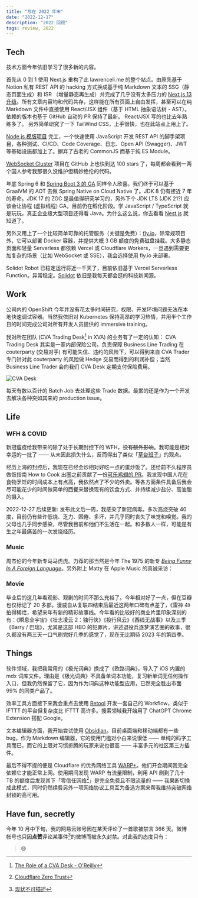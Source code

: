 ```yaml
---
title: "写在 2022 年末"
date: "2022-12-17"
description: "2022 回顾"
tags: review, 2022
---
```


## Tech

技术方面今年依旧学习了很多新的内容。

首先从 0 到 1 使用 Next.js 重构了此 lawrenceli.me 的整个站点。由原先基于 Notion 私有 REST API 的 hacking 方式换成基于纯 Markdown 文本的 SSG（静态页面生成）和 ISR （增量静态再生成）并完成了几乎没有太多压力的 [Next.js 13 升级](https://nextjs.org/docs/upgrading#upgrading-from-12-to-13)。所有文章内容均和代码共存，这样能在所有页面上自由发挥，甚至可以在纯 Markdown 文件中直接使用 React/JSX 组件（基于 HTML 抽象语法树 - AST）。依赖的版本也基于 GitHub 自动的 PR 保持了最新。 React/JSX 写的也比去年熟练多了。
另外简单研究了一下 TailWind CSS，上手很快，也在此站点上用上了。

[Node.js 模版项目](https://github.com/la3rence/node-express-example) 完工，一个快速使用 JavaScript 开发 REST API 的脚手架项目，各种测试、CI/CD、Code Coverage、日志、Open API (Swagger)、JWT 等基础设施都加上了。摒弃了古老的 CommonJS 而基于纯 ES Module。

<div>
  <github user="la3rence" repo="node-express-example"></github>
</div>

[WebSocket Cluster](https://github.com/la3rence/websocket-cluster) 项目在 GitHub 上也快到达 100 stars 了，每周都会看到一两个国人参考我那很久没维护但精妙绝伦的代码。

年底 Spring 6 和 [Spring Boot 3 的 GA](https://spring.io/blog/2022/11/24/spring-boot-3-0-goes-ga) 同样令人欣喜。我们终于可以基于 GraalVM 的 AOT 去做 Spring Native on Cloud Native 了。JDK 8 仍有接近 7 年的寿命。JDK 17 的 ZGC 是最值得研究学习的，另外下个 JDK LTS (JDK 21?) 应该会让协程 (虚拟线程) GA，目前仍在孵化阶段。学 JavaScript / TypeScript 就是玩玩，真正企业级大型项目还得看 Java。为什么这么说，你去看看 [Nest.js](https://docs.nestjs.com/controllers) 就知道了。

另外又用上了一个比较简单可靠的托管服务（关键是免费）：[fly.io](https://fly.io/)，除常规项目外，它可以部署 Docker 容器，并提供大概 3 GB 额度的免费磁盘挂载。大多静态页面和轻量 Serverless 都依赖 Vercel 或 Cloudflare Workers，一旦遇到需要更加复杂的场景（比如 WebSocket 或 SSE），我会选择使用 fly.io 来部署。

Solidot Robot 已稳定运行将近一千天了，目前依旧基于 Vercel Serverless Function。异常稳定。[Solidot](https://www.solidot.org/) 依旧是我每天都会逛的科技新闻源。

## Work

公司内的 OpenShift 今年并没有花太多时间研究，权限、开发环境问题无法在本地快速调试容器。当然我依旧对 Kubernetes 保持高昂的学习热情，并用半个工作日的时间完成公司对所有开发人员提供的 immersive training。

我对所在团队 (CVA Trading Desk[^1] in XVA) 的业务有了一定的认知：
CVA Trading Desk 其实是一家内部保险公司。负责保障 Business Line Trading 在 couterparty (交易对手) 有可能失信、违约的风险下，可以得到来自 CVA Trader 专门针对此 couterparty 的风险做 Hedge 交易而得到的利润补偿；当然 Business Line Trader 会向我们 CVA Desk 定期支付保险费用。

![CVA Desk](/images/2022-in-review/cva-desk.gif)

每天有数以百计的 Batch Job 去处理这些 Trade 数据。最累的还是作为一个开发去解决各种突如其来的 production issue。

## Life

### WFH & COVID

新冠瘟疫给我带来的除了处于长期封控下的 WFH，~~没有额外影响~~。我可能是相对幸运的一批了 —— 从未因此损失什么，反而得出了类似「[草台班子](/blog/makeshift-troupe/)」的观点。

经历上海的封控后，我现在已经会炒相对好吃一点的蛋炒饭了。还给前不久程序员做饭指南 How to Cook 出圈之前贡献了一份[可乐鸡翅的 PR](https://github.com/Anduin2017/HowToCook/pull/159)。我发现中国人花在食物烹饪的时间成本上有点高，我依然点了不少的外卖。等各方面条件具备后我会尽可能花少的时间做简单的西餐来替换现有的饮食方式、并持续减少盐分、高油脂的摄入。

2022-12-27 后续更新: 发布此文后一周，我感染了新冠病毒。多次高烧突破 40 度，目前仍有些许低烧、乏力、困倦、多汗，并几乎同时丧失了味觉和嗅觉。我的父母也几乎同步感染，尽管我目前和他们不生活在一起。和多数人一样，可能是有生之年最痛苦的一次发烧经历。

### Music

周杰伦的今年新专马马虎虎。力荐的那当然是今年 The 1975 的新专 [_Being Funny In A Foreign Language_](https://music.163.com/#/album?id=153050699)。另外附上 Matty 在 Apple Music 的真诚采访：

<div>
  <bilibili bv="BV1Xe41137fJ"></bilibili>
</div>

### Movie

毕业后的这几年看观影、观剧的时间不那么充裕了。今年相对好了一点，但在豆瓣也仅标记了 20 多部。漫威自从复联四结束后最近这两年口碑有点差了，《雷神 4》拍得稀烂，希望来年有新的精彩故事线。今年看的比较好的商业片里印象深刻的有：《瞬息全宇宙》《壮志凌云 2：独行侠》《投行风云》《西线无战事》以及三季《Barry / 巴瑞》，尤其是这部 HBO 的犯罪片，讲述退役兵逐梦演艺圈的故事，很久都没有两三天一口气刷完好几季的感觉了，现在无比期待 2023 年的第四季。

<div>
  <douban id="26707518"></douban>
  <douban id="3042261"></douban>
</div>

## Things

软件领域，我把我常用的《极光词典》换成了《欧路词典》，导入了 iOS 内置的 mdx 词库文件。理由是《极光词典》不具备单词本功能，复习新单词无任何操作入口，但我仍然保留了它，因为作为词典这种功能型应用，已然完全胜出市面 99% 的同类产品了。

效率工具方面接下来我会重点去使用 [Retool](https://retool.com/) 开发一套自己的 Workflow，类似于 IFTTT 的平台但复杂度比 IFTTT 高许多。搜索领域我开始用了 ChatGPT Chrome Extension 搭配 Google。

文本编辑器方面，我开始尝试使用 [Obsidian](https://obsidian.md/)。目前桌面端和移动端都有一些 bug，作为 Markdown 编辑器，它的使用门槛对小白来说很低 —— 单纯的码字工具而已，而它的上限对习惯折腾的玩家来说也很高 —— 丰富多元的社区第三方插件。

最后不得不提的便是 Cloudflare 的优秀网络工具 [WARP+](https://1.1.1.1/)。他们开会期间我完全依赖它才能正常上网。使用期间发现 WARP 有流量限制，利用 API 刷到了几十 TB 的额度后发现其下「零信任网络[^2]」是完全免费且不限流量的 —— 我果断切换成此模式，同时仍然续费另外一项网络协议工具互为备选方案来帮我维持突破网络封锁的高可用。

## Have fun, secretly

今年 10 月中下旬，我的网易云账号因在某天评论了一首歌被禁言 366 天。微博帐号也只因**点赞**评论某事件[^3]的微博而被永久封禁。对此我的态度只有：

> 😅

[^1]: [The Role of a CVA Desk - O'Reilly](https://www.oreilly.com/library/view/counterparty-credit-risk/9781118316665/c18anchor-2.html)

[^2]: [Cloudflare Zero Trust](https://www.cloudflare.com/zh-cn/products/zero-trust/)

[^3]: [现状不可描述](https://bit.ly/3V5V1NG)
